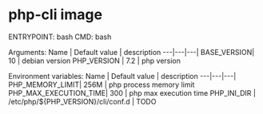 # php-cli image

ENTRYPOINT: bash
CMD: bash

Arguments:
Name | Default value | description
---|---|---|
BASE_VERSION| 10 | debian version
PHP_VERSION | 7.2 | php version

Environment variables:
Name | Default value | description
---|---|---|
PHP_MEMORY_LIMIT| 256M | php process memory limit
PHP_MAX_EXECUTION_TIME| 300 | php max execution time
PHP_INI_DIR | /etc/php/${PHP_VERSION}/cli/conf.d | TODO
